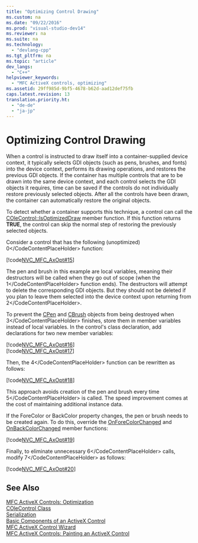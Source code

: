 ```yaml
---
title: "Optimizing Control Drawing"
ms.custom: na
ms.date: "09/22/2016"
ms.prod: "visual-studio-dev14"
ms.reviewer: na
ms.suite: na
ms.technology: 
  - "devlang-cpp"
ms.tgt_pltfrm: na
ms.topic: "article"
dev_langs: 
  - "C++"
helpviewer_keywords: 
  - "MFC ActiveX controls, optimizing"
ms.assetid: 29ff985d-9bf5-4678-b62d-aad12def75fb
caps.latest.revision: 13
translation.priority.ht: 
  - "de-de"
  - "ja-jp"
---
```

# Optimizing Control Drawing
When a control is instructed to draw itself into a container-supplied device context, it typically selects GDI objects (such as pens, brushes, and fonts) into the device context, performs its drawing operations, and restores the previous GDI objects. If the container has multiple controls that are to be drawn into the same device context, and each control selects the GDI objects it requires, time can be saved if the controls do not individually restore previously selected objects. After all the controls have been drawn, the container can automatically restore the original objects.  
  
 To detect whether a container supports this technique, a control can call the [COleControl::IsOptimizedDraw](../vs140/colecontrol--isoptimizeddraw.md) member function. If this function returns **TRUE**, the control can skip the normal step of restoring the previously selected objects.  
  
 Consider a control that has the following (unoptimized) <CodeContentPlaceHolder>0\</CodeContentPlaceHolder> function:  
  
 [!code[NVC_MFC_AxOpt#15](../vs140/codesnippet/CPP/optimizing-control-drawing_1.cpp)]  
  
 The pen and brush in this example are local variables, meaning their destructors will be called when they go out of scope (when the <CodeContentPlaceHolder>1\</CodeContentPlaceHolder> function ends). The destructors will attempt to delete the corresponding GDI objects. But they should not be deleted if you plan to leave them selected into the device context upon returning from <CodeContentPlaceHolder>2\</CodeContentPlaceHolder>.  
  
 To prevent the [CPen](../vs140/cpen-class.md) and [CBrush](../vs140/cbrush-class.md) objects from being destroyed when <CodeContentPlaceHolder>3\</CodeContentPlaceHolder> finishes, store them in member variables instead of local variables. In the control's class declaration, add declarations for two new member variables:  
  
 [!code[NVC_MFC_AxOpt#16](../vs140/codesnippet/CPP/optimizing-control-drawing_2.h)]  
[!code[NVC_MFC_AxOpt#17](../vs140/codesnippet/CPP/optimizing-control-drawing_3.h)]  
  
 Then, the <CodeContentPlaceHolder>4\</CodeContentPlaceHolder> function can be rewritten as follows:  
  
 [!code[NVC_MFC_AxOpt#18](../vs140/codesnippet/CPP/optimizing-control-drawing_4.cpp)]  
  
 This approach avoids creation of the pen and brush every time <CodeContentPlaceHolder>5\</CodeContentPlaceHolder> is called. The speed improvement comes at the cost of maintaining additional instance data.  
  
 If the ForeColor or BackColor property changes, the pen or brush needs to be created again. To do this, override the [OnForeColorChanged](../vs140/colecontrol--onforecolorchanged.md) and [OnBackColorChanged](../vs140/colecontrol--onbackcolorchanged.md) member functions:  
  
 [!code[NVC_MFC_AxOpt#19](../vs140/codesnippet/CPP/optimizing-control-drawing_5.cpp)]  
  
 Finally, to eliminate unnecessary <CodeContentPlaceHolder>6\</CodeContentPlaceHolder> calls, modify <CodeContentPlaceHolder>7\</CodeContentPlaceHolder> as follows:  
  
 [!code[NVC_MFC_AxOpt#20](../vs140/codesnippet/CPP/optimizing-control-drawing_6.cpp)]  
  
## See Also  
 [MFC ActiveX Controls: Optimization](../vs140/mfc-activex-controls--optimization.md)   
 [COleControl Class](../vs140/colecontrol-class.md)   
 [Serialization](../vs140/mfc-activex-controls.md)   
 [Basic Components of an ActiveX Control](../vs140/mfc-activex-controls.md)   
 [MFC ActiveX Control Wizard](../vs140/mfc-activex-control-wizard.md)   
 [MFC ActiveX Controls: Painting an ActiveX Control](../vs140/mfc-activex-controls--painting-an-activex-control.md)